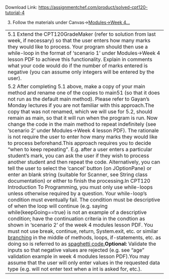 Download Link: https://assignmentchef.com/product/solved-cpt120-tutorial-4
<br>
<ol start="3">

 <li>Follow the materials under Canvas→<a href="https://rmit.instructure.com/courses/56609/modules">Modules→Week 4</a><a href="https://rmit.instructure.com/courses/56609/modules">…</a></li>

</ol>

<table width="741">

 <tbody>

  <tr>

   <td width="741">5.1 Extend the CPT120GradeMaker (refer to solution from last week, if necessary) so that the user enters how many marks they would like to process. Your program should then use a while-loop in the format of ‘scenario 1’ under Modules→Week 4 lesson PDF to achieve this functionality. Explain in comments what your code would do if the number of marks entered is negative (you can assume only integers will be entered by the user).</td>

  </tr>

  <tr>

   <td width="741">5.2 After completing 5.1 above, make a copy of your main method and rename one of the copies to main51 (so that it does not run as the default main method). Please refer to Gayan’s Monday lectures if you are not familiar with this approach.The copy that was not renamed, which we will use for 5.2, should remain as main, so that it will run when the program is run. Now change the code in the main method to repeat indefinitely (see ‘scenario 2’ under Modules→Week 4 lesson PDF). The rationale is not require the user to enter how many marks they would like to process beforehand.This approach requires you to decide “when to keep repeating”. E.g. after a user enters a particular student’s mark, you can ask the user if they wish to process another student and then repeat the code. Alternatively, you can tell the user to select the ‘cancel’ button (on JOptionPane) or enter an blank string (suitable for Scanner, see String class documentation) or either to finish the processing.In CPT120 Introduction To Programming, you must only use while-loops unless otherwise required by a question. Your while-loop’s condition must eventually fail. The condition must be descriptive of when the loop will continue (e.g. saying while(keepGoing==true) is not an example of a descriptive condition; have the continuation criteria in the condtion as shown in ‘scenario 2’ of the week 4 modules lesson PDF. You must not use break, continue, return, System.exit, etc. or similar <a href="https://docs.oracle.com/javase/tutorial/java/nutsandbolts/branch.html">branching</a> in the middle of methods, loops, if-statements, etc. as doing so is referred to as <a href="https://en.wikipedia.org/wiki/Spaghetti_code">spaghetti code</a><a href="https://en.wikipedia.org/wiki/Spaghetti_code">.</a><strong>Optional: </strong>Validate the inputs so that negative values are rejected (e.g. see “age” validation example in week 4 modules lesson PDF).You may assume that the user will only enter values in the requested data type (e.g. will not enter text when a int is asked for, etc.).</td>

  </tr>

 </tbody>

</table>